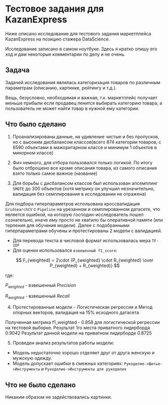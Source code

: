 # Тестовое задания для KazanExpress

Ниже описано исследование для тестового задания маркетплейса KazanExpress на позицию стажера DataScience.

Исследование записано в самом ноутбуке. Здесь я кратко опишу его ход и дам некоторые комментарии по делу и не очень.

## Задача

Задачей исследования являлась категоризация товаров по различным параметрам (описанию, картинке, рейтингу и т.д.).

Вещь, безусловно, необходимая и важная, т.к. маркетплейс получает меньше прибыли если продавец ленится выбирать категорию товара, а пользователь не может найти товар в нужной ему категории.


## Что было сделано

1. Проанализированы данные, на удивление чистые и без пропусков, но с высоким дисбалансом классов(всего 874 категории товаров, с 6590 объектами в мажоритарном классе и минимум 1 объектов в минорном классе)

2. Фич немного, для отбора пользовался только логикой. По итогу было отброшено все кроме описания товара, из самого описания взято только самое важное (название)

3. Для борьбы с дисбалансом классов был использован апсемплинг `SMOTE` до 300 объектов (хотя метрику он улучшил незначительно, валидация без семплирования в исследовании не отражена)

Для подбора гиперпараметров испольована кроссвалидация `GridsearchCV` с `Pipeline` на урезанном и семплированном датасете, что является ошибкой, на которую господин-исследователь пошел сознательно, иначе ему просто не хватило бы оперативной памяти (или терпения для обучения модели). Далее с подобранными гиперпараметрами обучены и протестированы 2 модели с валидацией.

- Для перевода текста в числовой формат использовалась мера `TF-IDF`
- Для оценки использовался `взвешенный f1_score`:

$$
F_{weighted} = 2\cdot {P_{weighted} \cdot R_{weighted} \over P_{weighted} + R_{weighted}}
$$

где: 

$P_{weighted}$ - взвешенный $Precision$

$R_{weighted}$  - взвешенный $Recall$

4. Протестированные модели - Логистическая регрессия и Метод опорных векторов, валидация на 15% исходного датасета

Полученная метрика f1_weighted - 0.858 для логистической регрессии на тестовой выборке. 
Результат 1го места приватного лидерборда 0.9042 
Результат данной модели на приватном лидерборде 0.8725

5. Проведен анализ результатов работы модели:
- Модель недостаточно хорошо отделяет друг от друга женскую и мужскую одежду.
- Модель допускает ошибки в смежных категориях: `Рукоделие->Шитье->Инструменты` и `Рукоделие->Инструменты для рукоделия`


## Что не было сделано

Никаким образом не задействовались картинки.
